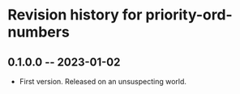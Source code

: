 # Revision history for priority-ord-numbers

## 0.1.0.0 -- 2023-01-02

* First version. Released on an unsuspecting world.

